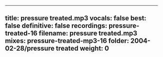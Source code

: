 
---
title: pressure treated.mp3
vocals: false
best: false
definitive: false
recordings: pressure-treated-16
filename: pressure treated.mp3
mixes: pressure-treated-mp3-16
folder: 2004-02-28/pressure treated
weight: 0
---
